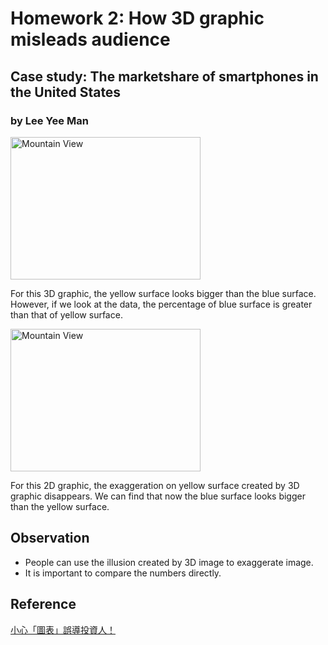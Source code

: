 <h1>Homework 2: How 3D graphic misleads audience </h1>

 <h2> Case study: The marketshare of smartphones in the United States </h2>
 <h3> by Lee Yee Man </h3>
 
<img src="https://3.bp.blogspot.com/-ADeVNE80eK4/WFOtISy9xVI/AAAAAAADmdU/iq5otl42CKkbk_VBU5U0Xu33WyCxV1RRACKgB/s600/%25E5%259C%2593%25E9%25A4%25851-01.jpg" alt="Mountain View" style="width:304px;height:228px;">

 <p>For this 3D graphic, the yellow surface looks bigger than the blue surface. However, if we look at the data, the percentage of blue surface is greater than that of yellow surface.</p>


<img src="https://3.bp.blogspot.com/-9MGROLvjkxo/WFOtpVsfPfI/AAAAAAADmdk/nOft0JOK58Aszw_0srHJglk41RGUpOoCgCKgB/s600/%25E5%259C%2593%25E9%25A4%25852-01.jpg" alt="Mountain View" style="width:304px;height:228px;">
 <p>For this 2D graphic, the exaggeration on yellow surface created by 3D graphic disappears. We can find that now the blue surface looks bigger than the yellow surface.</p>
  
  
 
 <h2> Observation </h2>
  <ul>
   <li> People can use the illusion created by 3D image to exaggerate image. </li>
   <li> It is important to compare the numbers directly. </li>
  </ul>


<h2> Reference </h2>
<a href="https://meet.bnext.com.tw/articles/view/39286"> 小心「圖表」誤導投資人！ </a>
